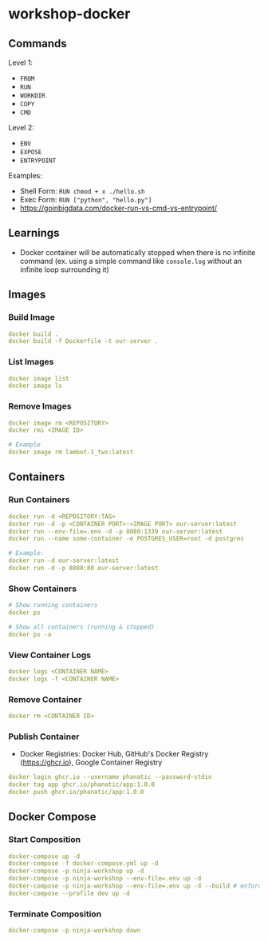 # workshop-docker

## Commands

Level 1:

- `FROM`
- `RUN`
- `WORKDIR`
- `COPY`
- `CMD`

Level 2:

- `ENV`
- `EXPOSE`
- `ENTRYPOINT`

Examples:

- Shell Form: `RUN chmod + x ./hello.sh`
- Exec Form: `RUN ["python", "hello.py"]`
- https://goinbigdata.com/docker-run-vs-cmd-vs-entrypoint/

## Learnings

- Docker container will be automatically stopped when there is no infinite command (ex. using a simple command like `console.log` without an infinite loop surrounding it)

## Images

### Build Image

```yml
docker build .
docker build -f Dockerfile -t our-server .
```

### List Images

```yml
docker image list
docker image ls
```

### Remove Images

```yml
docker image rm <REPOSITORY>
docker rmi <IMAGE ID>

# Example
docker image rm lambot-1_tws:latest
```

## Containers

### Run Containers

```yml
docker run -d <REPOSITORY:TAG>
docker run -d -p <CONTAINER PORT>:<IMAGE PORT> our-server:latest
docker run --env-file=.env -d -p 8080:1339 our-server:latest
docker run --name some-container -e POSTGRES_USER=root -d postgres

# Example:
docker run -d our-server:latest
docker run -d -p 8080:80 our-server:latest
```

### Show Containers

```yml
# Show running containers
docker ps

# Show all containers (running & stopped)
docker ps -a
```

### View Container Logs

```yml
docker logs <CONTAINER NAME>
docker logs -f <CONTAINER NAME>
```

### Remove Container

```yml
docker rm <CONTAINER ID>
```

### Publish Container

- Docker Registries: Docker Hub, GitHub's Docker Registry (https://ghcr.io), Google Container Registry

```yml
docker login ghcr.io --username phanatic --password-stdin
docker tag app ghcr.io/phanatic/app:1.0.0
docker push ghcr.io/phanatic/app:1.0.0
```

## Docker Compose

### Start Composition

```yml
docker-compose up -d
docker-compose -f docker-compose.yml up -d
docker-compose -p ninja-workshop up -d
docker-compose -p ninja-workshop --env-file=.env up -d
docker-compose -p ninja-workshop --env-file=.env up -d --build # enforce new Image builds
docker-compose --profile dev up -d
```

### Terminate Composition

```yml
docker-compose -p ninja-workshop down
```